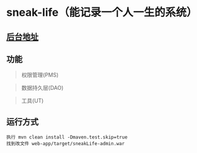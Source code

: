 # sneak-life（能记录一个人一生的系统）

## [后台地址](https://github.com/XiFYuW/sneakLife-admin)

## 功能

> 权限管理(PMS)<br>

> 数据持久层(DAO)<br>

> 工具(UT)<br>

## 运行方式
```
执行 mvn clean install -Dmaven.test.skip=true
找到改文件 web-app/target/sneakLife-admin.war
```

